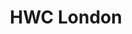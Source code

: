 ---
title: HWC London
start: 2018-05-02T19:00:00+00:00
end: 2018-05-02T21:00:00+00:00
venue: thehub-bricklane
eventbrite: 45179768905
photo: 2018-05-02.jpg
requirements: "<p>Join us anytime from 18:30 onwards at Proven Dough cafe below Hub by Premier Inn hotel in Brick Lane. The main event starts at 19:00. No need to check-in at the venue just look out for <a href='https://calumryan.com'>Calum Ryan</a>, the organiser, usually sitting towards the back of the cafe wearing an IndieWeb t-shirt and stickered laptop.</p><p>There are a few different ways you can register for Homebrew Website Club London:</p>"
description: "Demos of personal websites and the opportunity to create, update or experiment on your personal website"
attendees:
- https://ohhelloana.blog
- https://calumryan.com/
---
